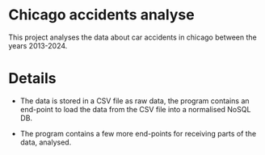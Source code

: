# Chicago accidents analyse

This project analyses the data about car accidents in chicago between the years 2013-2024.

# Details

- The data is stored in a CSV file as raw data, the program contains an end-point to load the data from the CSV file into a normalised NoSQL DB.

- The program contains a few more end-points for receiving parts of the data, analysed.


